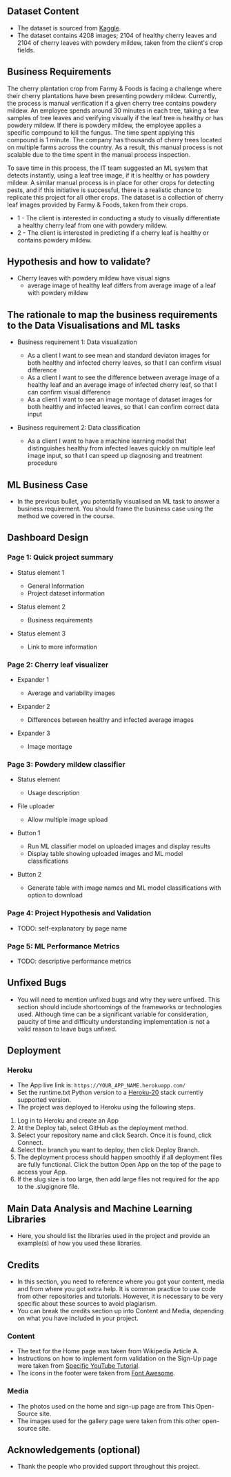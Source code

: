 ## Dataset Content

- The dataset is sourced from [Kaggle](https://www.kaggle.com/codeinstitute/cherry-leaves).
- The dataset contains 4208 images; 2104 of healthy cherry leaves and 2104 of cherry leaves with powdery mildew, taken from the client's crop fields.

## Business Requirements

The cherry plantation crop from Farmy & Foods is facing a challenge where their cherry plantations have been presenting powdery mildew. Currently, the process is manual verification if a given cherry tree contains powdery mildew. An employee spends around 30 minutes in each tree, taking a few samples of tree leaves and verifying visually if the leaf tree is healthy or has powdery mildew. If there is powdery mildew, the employee applies a specific compound to kill the fungus. The time spent applying this compound is 1 minute. The company has thousands of cherry trees located on multiple farms across the country. As a result, this manual process is not scalable due to the time spent in the manual process inspection.

To save time in this process, the IT team suggested an ML system that detects instantly, using a leaf tree image, if it is healthy or has powdery mildew. A similar manual process is in place for other crops for detecting pests, and if this initiative is successful, there is a realistic chance to replicate this project for all other crops. The dataset is a collection of cherry leaf images provided by Farmy & Foods, taken from their crops.

- 1 - The client is interested in conducting a study to visually differentiate a healthy cherry leaf from one with powdery mildew.
- 2 - The client is interested in predicting if a cherry leaf is healthy or contains powdery mildew.

## Hypothesis and how to validate?

- Cherry leaves with powdery mildew have visual signs
    - average image of healthy leaf differs from average image of a leaf with powdery mildew

## The rationale to map the business requirements to the Data Visualisations and ML tasks

- Business requirement 1: Data visualization
    - As a client I want to see mean and standard deviaton images for both healthy and infected cherry leaves, so that I can confirm visual difference
    - As a client I want to see the difference between average image of a healthy leaf and an average image of infected cherry leaf, so that I can confirm visual difference
    - As a client I want to see an image montage of dataset images for both healthy and infected leaves, so that I can confirm correct data input

- Business requirement 2: Data classification
    - As a client I want to have a machine learning model that distinguishes healthy from infected leaves quickly on multiple leaf image input, so that I can speed up diagnosing and treatment procedure

## ML Business Case

- In the previous bullet, you potentially visualised an ML task to answer a business requirement. You should frame the business case using the method we covered in the course.

## Dashboard Design

### Page 1: Quick project summary

  - Status element 1
    - General Information
    - Project dataset information

  - Status element 2
    - Business requirements

  - Status element 3
    - Link to more information

### Page 2: Cherry leaf visualizer

  - Expander 1 
    - Average and variability images

  - Expander 2 
    - Differences between healthy and infected average images

  - Expander 3 
    - Image montage

### Page 3: Powdery mildew classifier

  - Status element
    - Usage description

  - File uploader
    - Allow multiple image upload

  - Button 1
    - Run ML classifier model on uploaded images and display results
    - Display table showing uploaded images and ML model classifications

  - Button 2
    - Generate table with image names and ML model classifications with option to download

### Page 4: Project Hypothesis and Validation

- TODO: self-explanatory by page name

### Page 5: ML Performance Metrics

- TODO: descriptive performance metrics

## Unfixed Bugs

- You will need to mention unfixed bugs and why they were unfixed. This section should include shortcomings of the frameworks or technologies used. Although time can be a significant variable for consideration, paucity of time and difficulty understanding implementation is not a valid reason to leave bugs unfixed.

## Deployment

### Heroku

- The App live link is: `https://YOUR_APP_NAME.herokuapp.com/`
- Set the runtime.txt Python version to a [Heroku-20](https://devcenter.heroku.com/articles/python-support#supported-runtimes) stack currently supported version.
- The project was deployed to Heroku using the following steps.

1. Log in to Heroku and create an App
2. At the Deploy tab, select GitHub as the deployment method.
3. Select your repository name and click Search. Once it is found, click Connect.
4. Select the branch you want to deploy, then click Deploy Branch.
5. The deployment process should happen smoothly if all deployment files are fully functional. Click the button Open App on the top of the page to access your App.
6. If the slug size is too large, then add large files not required for the app to the .slugignore file.

## Main Data Analysis and Machine Learning Libraries

- Here, you should list the libraries used in the project and provide an example(s) of how you used these libraries.

## Credits

- In this section, you need to reference where you got your content, media and from where you got extra help. It is common practice to use code from other repositories and tutorials. However, it is necessary to be very specific about these sources to avoid plagiarism.
- You can break the credits section up into Content and Media, depending on what you have included in your project.

### Content

- The text for the Home page was taken from Wikipedia Article A.
- Instructions on how to implement form validation on the Sign-Up page were taken from [Specific YouTube Tutorial](https://www.youtube.com/).
- The icons in the footer were taken from [Font Awesome](https://fontawesome.com/).

### Media

- The photos used on the home and sign-up page are from This Open-Source site.
- The images used for the gallery page were taken from this other open-source site.

## Acknowledgements (optional)

- Thank the people who provided support throughout this project.